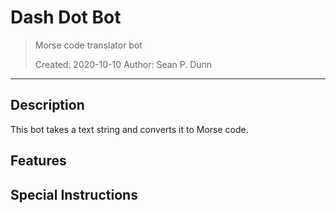 # Dash Dot Bot

> Morse code translator bot
>
> Created: 2020-10-10
> Author: Sean P. Dunn

***

## Description

This bot takes a text string and converts it to Morse code.

## Features

## Special Instructions
